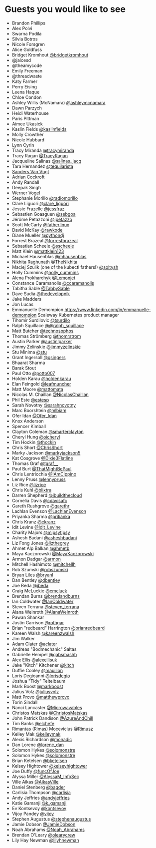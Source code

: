 # Guests you would like to see
* Brandon Phillips
* Alex Polvi
* Swarna Podila
* Silvia Botros
* Nicole Forsgren
* Alice Goldfuss
* Bridget Kromhout [@bridgetkromhout](https://twitter.com/bridgetkromhout)
* @jaicesd
* @theamycode
* Emily Freeman
* @threadwaste
* Katy Farmer
* Perry Eising
* Leena Haque
* Chloe Condon
* Ashley Willis (McNamara) [@ashleymcnamara](https://twitter.com/ashleymcnamara)
* Dawn Parzych
* Heidi Waterhouse
* Paris Pittman
* Aimee Ukasick
* Kaslin Fields [@kaslinfields](https://twitter.com/kaslinfields)
* Molly Crowther
* Nicole Hubbard
* Lynn Cyrin
* Tracy Miranda [@tracymiranda](https://www.twitter.com/tracymiranda)
* Tracy Ragan [@TracyRagan](https://www.twitter.com/TracyRagan)
* Jacqueline Salinas [@salinas_jacq](https://www.twitter.com/salinas_jacq)
* Tara Hernandez [@tequilarista](https://www.twitter.com/tequilarista)
* [Sanders Van Vugt](https://www.sandervanvugt.com/)
* Adrian Cockroft
* Andy Randall
* Deepak Singh
* Werner Vogel
* Stephanie Morillo  [@radiomorillo](https://www.twitter.com/radiomorillo)
* Clare Liguori      [@clare_liguori](https://www.twitter.com/clare_liguori)
* Jessie Frazelle    [@jessfraz](https://www.twitter.com/jessfraz)
* Sebastien Goasguen [@sebgoa](https://www.twitter.com/sebgoa)
* Jérôme Petazzoni   [@jpetazzo](https://www.twitter.com/jpetazzo)
* Scott McCarty      [@fatherlinux](https://www.twitter.com/fatherlinux)
* David McKay        [@rawkode](https://www.twitter.com/rawkode)
* Diane Mueller      [@pythondj](https://www.twitter.com/pythondj)
* Forrest Brazeal    [@forrestbrazeal](https://www.twitter.com/forrestbrazeal)
* Sebastian Scheele  [@sscheele](https://twitter.com/sscheele)
* Matt Klein         [@mattklein123](https://twitter.com/mattklein123)
* Michael Hausenblas [@mhausenblas](https://twitter.com/mhausenblas)
* Nikhita Raghunath  [@TheNikhita](https://twitter.com/TheNikhita)
* Maciej Szulik (one of the kubectl fathers!) [@soltysh](https://twitter.com/soltysh)
* Holly Cummins      [@holly_cummins](https://twitter.com/holly_cummins)
* Alena Prokharchyk  [@Lemonjet](https://twitter.com/Lemonjet)
* Constance Caramanolis  [@ccaramanolis](https://twitter.com/ccaramanolis)
* Tabitha Sable        [@TabbySable](https://twitter.com/TabbySable)
* Dave Sudia         [@thedevelopnik](https://twitter.com/thedevelopnik)
* Jake Madders
* Jon Lucas
* Emmanuelle Demompion  https://www.linkedin.com/in/emmanuelle-demompion Scaleway Kubernetes product manager
* Tihomir Surdilovic  [@tsurdilo](https://twitter.com/tsurdilo)
* Ralph Squillace [@@ralph_squillace](https://twitter.com/ralph_squillace)
* Matt Butcher [@technosophos](https://twitter.com/technosophos)
* Thomas Strömberg [@thomrstrom](https://twitter.com/thomrstrom)
* Austin Parker [@austinlparker](https://twitter.com/austinlparker)
* Jimmy Zelinskie [@jimmyzelinskie](https://twitter.com/jimmyzelinskie)
* Stu Minima [@stu](https://twitter.com/stu)
* Grant Ingersoll [@gsingers](https://twitter.com/gsingers)
* Bhaarat Sharma
* Barak Stout
* Paul Otto [@potto007](https://twitter.com/potto007)
* Holden Karau [@holdenkarau](https://twitter.com/holdenkarau)
* Elan Feingold [@leafmuncher](https://twitter.com/leafmuncher)
* Matt Moore [@mattomata](https://twitter.com/mattomata)
* Nicolas M. Chaillan [@NicolasChaillan](https://twitter.com/NicolasChaillan)
* Phil Este [@estesp](https://twitter.com/estesp)
* Sarah Novotny [@sarahnovotny](https://twitter.com/sarahnovotny)
* Marc Boorshtein [@mlbiam](https://twitter.com/mlbiam)
* Ofer Idan [@Ofer_Idan](https://twitter.com/Ofer_Idan)
* Knox Anderson
* Spencer Kimball
* Clayton Coleman [@smarterclayton](https://twitter.com/smarterclayton)
* Cheryl Hung [@oicheryl](https://twitter.com/oicheryl)
* Tim Hockin [@thockin](https://twitter.com/thockin)
* Chris Short [@ChrisShort](https://twitter.com/ChrisShort)
* Marky Jackson [@markyjackson5](https://twitter.com/markyjackson5)
* Kat Cosgrove [@Dixie3Flatline](https://twitter.com/Dixie3Flatline)
* Thomas Graf [@tgraf__](https://twitter.com/tgraf__)
* Paul Burt [@ThatMightBePaul](https://twitter.com/ThatMightBePaul)
* Chris Lentricchia [@IAmCippino](https://twitter.com/IAmCippino)
* Lenny Pruss [@lennypruss](https://twitter.com/lennypruss)
* Liz Rice [@lizrice](https://twitter.com/lizrice)
* Chris Kuhl [@blixtra](https://twitter.com/blixtra)
* Darren Shepherd [@ibuildthecloud](https://twitter.com/ibuildthecloud)
* Cornelia Davis [@cdavisafc](https://twitter.com/cdavisafc)
* Gareth Rushgrove [@garethr](https://twitter.com/garethr)
* Lachlan Evenson [@LachlanEvenson](https://twitter.com/LachlanEvenson)
* Priyanka Sharma [@pritianka](https://twitter.com/pritianka)
* Chris Kranz [@ckranz](https://twitter.com/ckranz)
* Idit Levine [@Idit_Levine](https://twitter.com/Idit_Levine)
* Charity Majors [@mipsytipsy](https://twitter.com/mipsytipsy)
* Ashesh Badani [@asheshbadani](https://twitter.com/asheshbadani)
* Liz Fong Jones [@lizthegrey](https://twitter.com/lizthegrey)
* Ahmet Alp Balkan [@ahmetb](https://twitter.com/ahmetb)
* Maya Kaczorowski [@MayaKaczorowski](https://twitter.com/MayaKaczorowski)
* Armon Dadgar [@armon](https://twitter.com/armon)
* Mitchell Hashimoto [@mitchellh](https://twitter.com/mitchellh)
* Rob Szumski [@robszumski](https://twitter.com/robszumski)
* Bryan Liles [@bryanl](https://twitter.com/bryanl)
* Dan Bentley [@dbentley](https://twitter.com/dbentley)
* Joe Beda [@jbeda](https://twitter.com/jbeda)
* Craig McLuckie [@cmcluck](https://twitter.com/cmcluck)
* Brendan Burns [@brendandburns](https://twitter.com/brendandburns)
* Ian Coldwater [@IanColdwater](https://twitter.com/IanColdwater)
* Steven Terrana [@steven_terrana](https://twitter.com/steven_terrana)
* Alana Weinroth [@AlanaWeinroth](https://twitter.com/AlanaWeinroth)
* Pawan Shankar
* Justin Garrison [@rothgar](https://twitter.com/rothgar)
* Brian "redbeard" Harrington [@brianredbeard](https://twitter.com/brianredbeard)
* Kareen Walsh [@kareenzwalsh](https://twitter.com/kareenzwalsh)
* Jim Walker
* Adam Clater [@aclater](https://twitter.com/aclater)
* Andreas "Bodmechanic" Saltas
* Gabrielle Hempel [@gabsmashh](https://twitter.com/gabsmashh)
* Alex Ellis [@alexellisuk](https://twitter.com/alexellisuk)
* Jake "Kitch" Kitchener [@kitch](https://twitter.com/kitch)
* Duffie Cooley [@mauilion](https://twitter.com/mauilion)
* Loris Degioanni [@lorisdegio](https://twitter.com/lorisdegio)
* Joshua "Tidy" Teitelbaum
* Mark Boost [@markboost](https://twitter.com/markboost)
* Julius Volz [@juliusvolz](https://twitter.com/juliusvolz)
* Matt Provo [@matthewprovo](https://twitter.com/matthewprovo)
* Torin Sindall
* Nanci Lancaster [@Microwavables](https://twitter.com/Microwavables)
* Christos Matskas [@ChristosMatskas](https://twitter.com/ChristosMatskas)
* John Patrick Dandison [@AzureAndChill](https://twitter.com/AzureAndChill)
* Tim Banks [@elchefe](https://twitter.com/elchefe)
* Rimantas (Rimas) Mocevicius [@Rimusz](https://twitter.com/Rimusz)
* Kelley Mak [@kelleymak](https://twitter.com/kelleymak)
* Alexis Richardson [@monadic](https://twitter.com/monadic)
* Dan Lorenc [@lorenc_dan](https://twitter.com/lorenc_dan)
* Solomon Hykes [@solomonstre](https://twitter.com/solomonstre)
* Solomon Hykes [@solomonstre](https://twitter.com/solomonstre)
* Brian Ketelsen [@bketelsen](https://twitter.com/bketelsen)
* Kelsey Hightower [@kelseyhightower](https://twitter.com/kelseyhightower)
* Joe Duffy [@funcOfJoe](https://twitter.com/funcOfJoe)
* Alyssa Miller [@AlyssaM_InfoSec](https://twitter.com/AlyssaM_InfoSec)
* Ville Aikas [@AikasVille](https://twitter.com/AikasVille)
* Daniel Stenberg [@bagder](https://twitter.com/bagder)
* Carlisia Thompson [@carlisia](https://twitter.com/carlisia)
* Andy Jeffries [@andyjeffries](https://twitter.com/andyjeffries)
* Katie Gamanji [@k_gamanji](https://twitter.com/k_gamanji)
* Ev Kontsevoy [@kontsevoy](https://twitter.com/kontsevoy)
* Vijoy Pandey [@vijoy](https://twitter.com/vijoy)
* Stephen Augustus [@stephenaugustus](https://twitter.com/stephenaugustus)
* Jamie Dobson [@JamieDobson](https://twitter.com/JamieDobson)
* Noah Abrahams [@Noah_Abrahams](https://twitter.com/Noah_Abrahams)
* Brendan O'Leary [@olearycrew](https://twitter.com/olearycrew)
* Lily Hay Newman [@lilyhnewman](https://twitter.com/lilyhnewman)
